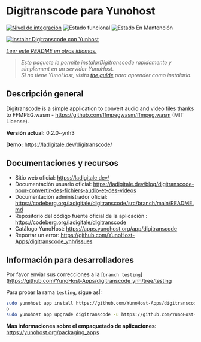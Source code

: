 <!--
Este archivo README esta generado automaticamente<https://github.com/YunoHost/apps/tree/master/tools/readme_generator>
No se debe editar a mano.
-->

# Digitranscode para Yunohost

[![Nivel de integración](https://dash.yunohost.org/integration/digitranscode.svg)](https://ci-apps.yunohost.org/ci/apps/digitranscode/) ![Estado funcional](https://ci-apps.yunohost.org/ci/badges/digitranscode.status.svg) ![Estado En Mantención](https://ci-apps.yunohost.org/ci/badges/digitranscode.maintain.svg)

[![Instalar Digitranscode con Yunhost](https://install-app.yunohost.org/install-with-yunohost.svg)](https://install-app.yunohost.org/?app=digitranscode)

*[Leer este README en otros idiomas.](./ALL_README.md)*

> *Este paquete le permite instalarDigitranscode rapidamente y simplement en un servidor YunoHost.*  
> *Si no tiene YunoHost, visita [the guide](https://yunohost.org/install) para aprender como instalarla.*

## Descripción general

Digitranscode is a simple application to convert audio and video files thanks to FFMPEG.wasm - https://github.com/ffmpegwasm/ffmpeg.wasm (MIT License).


**Versión actual:** 0.2.0~ynh3

**Demo:** <https://ladigitale.dev/digitranscode/>
## Documentaciones y recursos

- Sitio web oficial: <https://ladigitale.dev/>
- Documentación usuario oficial: <https://ladigitale.dev/blog/digitranscode-pour-convertir-des-fichiers-audio-et-des-videos>
- Documentación administrador oficial: <https://codeberg.org/ladigitale/digitranscode/src/branch/main/README.md>
- Repositorio del código fuente oficial de la aplicación : <https://codeberg.org/ladigitale/digitranscode>
- Catálogo YunoHost: <https://apps.yunohost.org/app/digitranscode>
- Reportar un error: <https://github.com/YunoHost-Apps/digitranscode_ynh/issues>

## Información para desarrolladores

Por favor enviar sus correcciones a la [`branch testing`](https://github.com/YunoHost-Apps/digitranscode_ynh/tree/testing

Para probar la rama `testing`, sigue asÍ:

```bash
sudo yunohost app install https://github.com/YunoHost-Apps/digitranscode_ynh/tree/testing --debug
o
sudo yunohost app upgrade digitranscode -u https://github.com/YunoHost-Apps/digitranscode_ynh/tree/testing --debug
```

**Mas informaciones sobre el empaquetado de aplicaciones:** <https://yunohost.org/packaging_apps>

